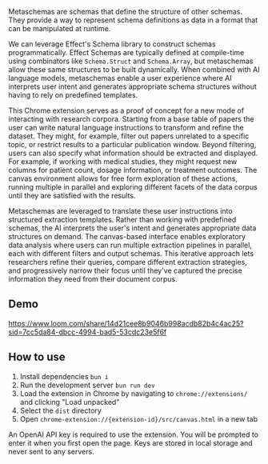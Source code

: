 Metaschemas are schemas that define the structure of other schemas. They provide a way to represent schema definitions as data in a format that can be manipulated at runtime.

We can leverage Effect's Schema library to construct schemas programmatically. Effect Schemas are typically defined at compile-time using combinators like `Schema.Struct` and `Schema.Array`, but metaschemas allow these same structures to be built dynamically. When combined with AI language models, metaschemas enable a user experience where AI interprets user intent and generates appropriate schema structures without having to rely on predefined templates.

This Chrome extension serves as a proof of concept for a new mode of interacting with research corpora. Starting from a base table of papers the user can write natural language instructions to transform and refine the dataset. They might, for example, filter out papers unrelated to a specific topic, or restrict results to a particular publication window. Beyond filtering, users can also specify what information should be extracted and displayed. For example, if working with medical studies, they might request new columns for patient count, dosage information, or treatment outcomes. The canvas environment allows for free form exploration of these actions, running multiple in parallel and exploring different facets of the data corpus until they are satisfied with the results.

Metaschemas are leveraged to translate these user instructions into structured extraction templates. Rather than working with predefined schemas, the AI interprets the user's intent and generates appropriate data structures on demand. The canvas-based interface enables exploratory data analysis where users can run multiple extraction pipelines in parallel, each with different filters and output schemas. This iterative approach lets researchers refine their queries, compare different extraction strategies, and progressively narrow their focus until they've captured the precise information they need from their document corpus.

## Demo

https://www.loom.com/share/14d21cee8b9046b998acdb82b4c4ac25?sid=7cc5da84-dbcc-4994-bad5-53cdc23e5f6f

## How to use

1. Install dependencies `bun i`
2. Run the development server `bun run dev`
3. Load the extension in Chrome by navigating to `chrome://extensions/` and clicking "Load unpacked"
4. Select the `dist` directory
5. Open `chrome-extension://{extension-id}/src/canvas.html` in a new tab

An OpenAI API key is required to use the extension. You will be prompted to enter it when you first open the page. Keys are stored in local storage and never sent to any servers.
